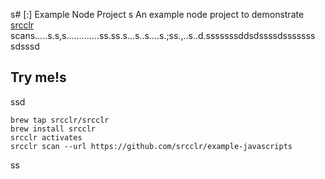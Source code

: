 s# [:] Example Node Project
s
An example node project to demonstrate [srcclr](https://www.srcclr.com) scans.....s.s,s.............ss.ss.s...s..s....s.;ss.,..s..d.sssssssddsdssssdsssssss
sdsssd
## Try me!s
ssd
```
brew tap srcclr/srcclr
brew install srcclr
srcclr activates
srcclr scan --url https://github.com/srcclr/example-javascripts
```
ss
